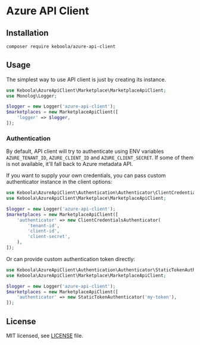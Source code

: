 # Azure API Client

## Installation
```bash
composer require keboola/azure-api-client
```

## Usage
The simplest way to use API client is just by creating its instance. 

```php
use Keboola\AzureApiClient\Marketplace\MarketplaceApiClient;
use Monolog\Logger;

$logger = new Logger('azure-api-client');
$marketplaces = new MarketplaceApiClient([
    'logger' => $logger,
]);
```

### Authentication
By default, API client will try to authenticate using ENV variables `AZURE_TENANT_ID`, `AZURE_CLIENT_ID` and
`AZURE_CLIENT_SECRET`. If some of them is not available, it'll fall back to Azure metadata API.

If you want to supply your own credentials, you can pass custom authenticator instance in the client options:
```php
use Keboola\AzureApiClient\Authentication\Authenticator\ClientCredentialsAuthenticator;
use Keboola\AzureApiClient\Marketplace\MarketplaceApiClient;

$logger = new Logger('azure-api-client');
$marketplaces = new MarketplaceApiClient([
    'authenticator' => new ClientCredentialsAuthenticator(
        'tenant-id',
        'client-id',
        'client-secret',
    ),
]);
```

Or can provide custom authentication token directly:
```php
use Keboola\AzureApiClient\Authentication\Authenticator\StaticTokenAuthenticator;
use Keboola\AzureApiClient\Marketplace\MarketplaceApiClient;

$logger = new Logger('azure-api-client');
$marketplaces = new MarketplaceApiClient([
    'authenticator' => new StaticTokenAuthenticator('my-token'),
]);
```

## License

MIT licensed, see [LICENSE](./LICENSE) file.
